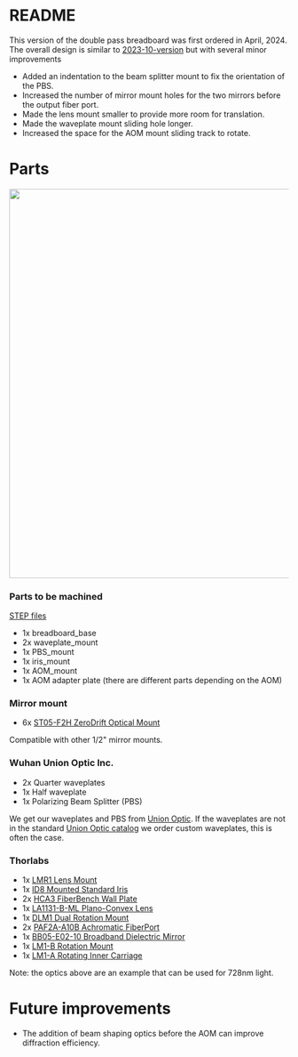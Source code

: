 # README

This version of the double pass breadboard was first ordered in April, 2024. The overall design is similar to [2023-10-version](https://github.com/Jayich-Lab/double-pass-breadboard/tree/updated-README-for-2024-04-version/2023-10-version) but with several minor improvements
* Added an indentation to the beam splitter mount to fix the orientation of the PBS.
* Increased the number of mirror mount holes for the two mirrors before the output fiber port.
* Made the lens mount smaller to provide more room for translation.
* Made the waveplate mount sliding hole longer.
* Increased the space for the AOM mount sliding track to rotate.

# Parts

<img src="https://github.com/user-attachments/assets/4563595a-e24d-4b18-a68f-761ee6377cdb" width = "700">


### Parts to be machined
[STEP files](https://drive.google.com/drive/folders/17ZfntioATaHTT3IqYsM0CgbBKpX1f3IM)

* 1x breadboard_base
* 2x waveplate_mount
* 1x PBS_mount
* 1x iris_mount
* 1x AOM_mount
* 1x AOM adapter plate (there are different parts depending on the AOM)

### Mirror mount
* 6x [ST05-F2H ZeroDrift Optical Mount](https://www.newport.com/p/ST05-F2H)

 Compatible with other 1/2" mirror mounts.
 
### Wuhan Union Optic Inc.
* 2x Quarter waveplates
* 1x Half waveplate
* 1x Polarizing Beam Splitter (PBS)

We get our waveplates and PBS from [Union Optic](https://www.u-optic.com/). If the waveplates are not in the standard [Union Optic catalog](https://www.u-optic.com/product) we order custom waveplates, this is often the case.

### Thorlabs
* 1x [LMR1 Lens Mount](https://www.thorlabs.com/thorproduct.cfm?partnumber=LMR1#ad-image-0)
* 1x [ID8 Mounted Standard Iris](https://www.thorlabs.com/thorproduct.cfm?partnumber=ID8)
* 2x [HCA3 FiberBench Wall Plate](https://www.thorlabs.com/thorproduct.cfm?partnumber=HCA3)
* 1x [LA1131-B-ML Plano-Convex Lens](https://www.thorlabs.com/thorproduct.cfm?partnumber=LA1131-B-ML)
* 1x [DLM1 Dual Rotation Mount](https://www.thorlabs.com/thorproduct.cfm?partnumber=DLM1#ad-image-0)
* 2x [PAF2A-A10B Achromatic FiberPort](https://www.thorlabs.com/thorproduct.cfm?partnumber=PAF2A-A10B)
* 1x [BB05-E02-10 Broadband Dielectric Mirror](https://www.thorlabs.com/thorproduct.cfm?partnumber=BB05-E02-10)
* 1x [LM1-B Rotation Mount](https://www.thorlabs.com/thorproduct.cfm?partnumber=LM1-B)
* 1x [LM1-A Rotating Inner Carriage](https://www.thorlabs.com/thorproduct.cfm?partnumber=LM1-A)

Note: the optics above are an example that can be used for 728nm light. 

# Future improvements

* The addition of beam shaping optics before the AOM can improve diffraction efficiency.
